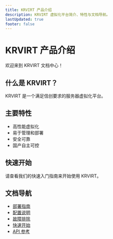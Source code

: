 ```yaml
---
title: KRVIRT 产品介绍
description: KRVIRT 虚拟化平台简介、特性与文档导航。
lastUpdated: true
footer: false
---
```


# KRVIRT 产品介绍

<div class="page-updated"><Updated /></div>

<!-- legacy-anchor -->
<h2 id="概览" style="display:none">概览</h2>
<!-- legacy-anchor -->
<h2 id="核心特性占位" style="display:none">核心特性占位</h2>
<!-- legacy-anchor -->
<h2 id="典型架构占位" style="display:none">典型架构占位</h2>
<!-- legacy-anchor -->
<h2 id="许可模式占位" style="display:none">许可模式占位</h2>

欢迎来到 KRVIRT 文档中心！ <Term name="KRVIRT" desc="服务器虚拟化平台" descEn="Server Virtualization Platform" full="KR 虚拟化平台" fullEn="KR Virtualization Platform" />

## 什么是 KRVIRT？

KRVIRT 是一个满足信创要求的服务器虚拟化平台。<Term name="虚拟化" desc="通过抽象层将物理资源转换为逻辑资源的技术" descEn="Technology to abstract physical resources into logical resources" full="虚拟化" fullEn="Virtualization" />

## 主要特性

- 高性能虚拟化 <Term name="调度" desc="资源分配到合适节点的策略过程" descEn="Strategy process assigning workloads to proper nodes" full="调度" fullEn="Scheduling" />
- 易于管理和部署
- 安全可靠
- 国产自主可控

## 快速开始

请查看我们的快速入门指南来开始使用 KRVIRT。

## 文档导航

- [部署指南](./installation)
- [配置说明](./configuration)
- [故障排除](./troubleshooting)
- [快速开始](./quick-start)
- [API 参考](./api-reference)
